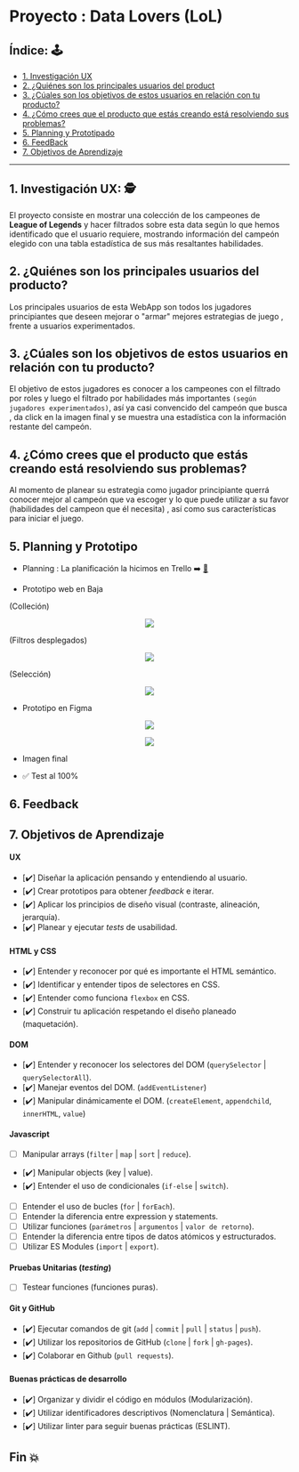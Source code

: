 # Proyecto : Data Lovers (LoL)

## Índice: 🕹️
* [1. Investigación UX](#1-investigación-ux)
* [2. ¿Quiénes son los principales usuarios del product](#2-quienes-son-los-principales-usuarios-del-producto)
* [3. ¿Cúales son los objetivos de estos usuarios en relación con tu producto?](#3-cuales-son-los-objetivos-de-estos-usuarios-en-relacion-con-tu-producto)
* [4. ¿Cómo crees que el producto que estás creando está resolviendo sus problemas?](#4-como-crees-que-el-producto-que-estas-creando-esta-resolviendo-sus-problemas)
* [5. Planning y Prototipado](#5-planning-y-prototipado)
* [6. FeedBack](#7-feedback)
* [7. Objetivos de Aprendizaje](#8-objetivos-de-aprendizaje)

***

## 1. Investigación UX: 🕵️
 
El proyecto consiste en mostrar una colección de los campeones de **League of Legends** y hacer filtrados sobre esta data según lo que hemos identificado que el usuario requiere, mostrando información del campeón elegido con una tabla estadística de sus más resaltantes habilidades.

## 2. ¿Quiénes son los principales usuarios del producto?

Los principales usuarios de esta WebApp son todos los jugadores principiantes que deseen mejorar o "armar" mejores estrategias de juego , frente a usuarios experimentados.

## 3. ¿Cúales son los objetivos de estos usuarios en relación con tu producto?

El objetivo de estos jugadores es conocer a los campeones con el filtrado por roles y luego el filtrado por habilidades más importantes `(según jugadores experimentados)`, así ya casi convencido del campeón que busca , da click en la imagen final y se muestra una estadística con la información restante del campeón.

## 4. ¿Cómo crees que el producto que estás creando está resolviendo sus problemas?

Al momento de planear su estrategia como jugador principiante querrá conocer mejor al campeón que va escoger y lo que puede utilizar a su favor (habilidades del campeon que él necesita) , así como sus características para iniciar el juego.

## 5. Planning y Prototipo
* Planning :
La planificación la hicimos en Trello ➡️ [📅](https://trello.com/b/alwHl1ug/data-lovers-lol)

* Prototipo web en Baja

(Colleción)
<p align="center"> <img src="https://github.com/VivianaGuerraCustodio/LIM012-data-lovers/blob/funciones/src/assets/protWebBaja.jpg"> </p>

(Filtros desplegados)
<p align="center"> <img src="https://github.com/VivianaGuerraCustodio/LIM012-data-lovers/blob/funciones/src/assets/protWebBajaFiltrado.png"> </p>

(Selección)
<p align="center"> <img src="ahttps://github.com/VivianaGuerraCustodio/LIM012-data-lovers/blob/funciones/src/assets/protWebBajaSelect.png" > </p>

* Prototipo en Figma

<p align="center"> <img src="https://github.com/VivianaGuerraCustodio/LIM012-data-lovers/blob/funciones/src/assets/protWebAlta.png"> </p>
<p align="center"> <img src="https://github.com/VivianaGuerraCustodio/LIM012-data-lovers/blob/funciones/src/assets/protWebAltaSelect.png"> </p>

* Imagen final


* ✅ Test al 100%



## 6. Feedback



## 7. Objetivos de Aprendizaje

#### UX

- [✔️] Diseñar la aplicación pensando y entendiendo al usuario.
- [✔️] Crear prototipos para obtener _feedback_ e iterar.
- [✔️] Aplicar los principios de diseño visual (contraste, alineación, jerarquía).
- [✔️] Planear y ejecutar _tests_ de usabilidad.

#### HTML y CSS

- [✔️] Entender y reconocer por qué es importante el HTML semántico.
- [✔️] Identificar y entender tipos de selectores en CSS.
- [✔️] Entender como funciona `flexbox` en CSS.
- [✔️] Construir tu aplicación respetando el diseño planeado (maquetación).

#### DOM

- [✔️] Entender y reconocer los selectores del DOM (`querySelector` | `querySelectorAll`).
- [✔️] Manejar eventos del DOM. (`addEventListener`)
- [✔️] Manipular dinámicamente el DOM. (`createElement`, `appendchild`, `innerHTML`, `value`)

#### Javascript

- [ ] Manipular arrays (`filter` | `map` | `sort` | `reduce`).
- [✔️] Manipular objects (key | value).
- [✔️] Entender el uso de condicionales (`if-else` | `switch`).
- [ ] Entender el uso de bucles (`for` | `forEach`).
- [ ] Entender la diferencia entre expression y statements.
- [ ] Utilizar funciones (`parámetros` | `argumentos` | `valor de retorno`).
- [ ] Entender la diferencia entre tipos de datos atómicos y estructurados.
- [ ] Utilizar ES Modules (`import` | `export`).

#### Pruebas Unitarias (_testing_)
- [ ] Testear funciones (funciones puras).

#### Git y GitHub
- [✔️] Ejecutar comandos de git (`add` | `commit` | `pull` | `status` | `push`).
- [✔️] Utilizar los repositorios de GitHub (`clone` | `fork` | `gh-pages`).
- [✔️] Colaborar en Github (`pull requests`).

#### Buenas prácticas de desarrollo
- [✔️] Organizar y dividir el código en módulos (Modularización).
- [✔️] Utilizar identificadores descriptivos (Nomenclatura | Semántica).
- [✔️] Utilizar linter para seguir buenas prácticas (ESLINT).

## Fin :boom:
